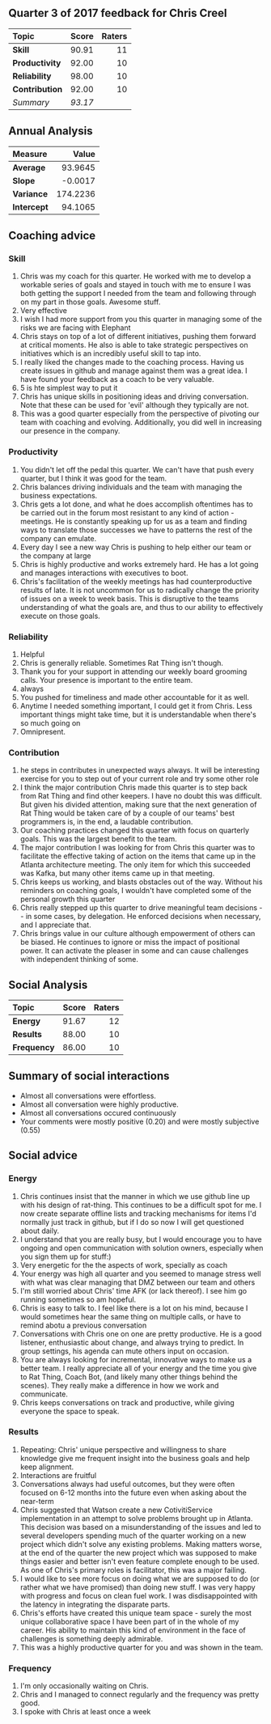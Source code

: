 ## Quarter 3 of 2017 feedback for Chris Creel
|Topic|Score|Raters|
|:---|---:|---:|
|**Skill**|90.91|11|
|**Productivity**|92.00|10|
|**Reliability**|98.00|10|
|**Contribution**|92.00|10|
|_*Summary*_|_*93.17*_||

## Annual Analysis
|Measure|Value|
|:---|---:|
|__Average__|93.9645|
|__Slope__|-0.0017|
|__Variance__|174.2236|
|__Intercept__|94.1065|

## Coaching advice
### Skill
1) Chris was my coach for this quarter. He worked with me to develop a workable series of goals and stayed in touch with me to ensure I was both getting the support I needed from the team and following through on my part in those goals. Awesome stuff.
2) Very effective
3) I wish I had more support from you this quarter in managing some of the risks we are facing with Elephant
4) Chris stays on top of a lot of different initiatives, pushing them forward at critical moments.  He also is able to take strategic perspectives on initiatives which is an incredibly useful skill to tap into.
5) I really liked the changes made to the coaching process. Having us create issues in github and manage against them was a great idea. I have found your feedback as a coach to be very valuable.
6) 5 is hte simplest way to put it
7) Chris has unique skills in positioning ideas and driving conversation. Note that these can be used for 'evil' although they typically are not. 
8) This was a good quarter especially from the perspective of pivoting our team with coaching and evolving.  Additionally, you did well in increasing our presence in the company.
### Productivity
1) You didn't let off the pedal this quarter.  We can't have that push every quarter, but I think it was good for the team.
2) Chris balances driving individuals and the team with managing the business expectations.
3) Chris gets a lot done, and what he does accomplish oftentimes has to be carried out in the forum most resistant to any kind of action - meetings.  He is constantly speaking up for us as a team and finding ways to translate those successes we have to patterns the rest of the company can emulate.
4) Every day I see a new way Chris is pushing to help either our team or the company at large
5) Chris is highly productive and works extremely hard. He has a lot going and manages interactions with executives to boot. 
6) Chris's facilitation of the weekly meetings has had counterproductive results of late. It is not uncommon for us to radically change the priority of issues on a week to week basis. This is disruptive to the teams understanding of what the goals are, and thus to our ability to effectively execute on those goals.
### Reliability
1) Helpful
2) Chris is generally reliable. Sometimes Rat Thing isn't though.
3) Thank you for your support in attending our weekly board grooming calls.  Your presence is important to the entire team.
4) always
5) You pushed for timeliness and made other accountable for it as well.
6) Anytime I needed something important, I could get it from Chris. Less important things might take time, but it is understandable when there's so much going on
7) Omnipresent.
### Contribution
1) he steps in contributes in unexpected ways always. It will be interesting exercise for you to step out of your current role and try some other role
2) I think the major contribution Chris made this quarter is to step back from Rat Thing and find other keepers.  I have no doubt this was difficult.  But given his divided attention, making sure that the next generation of Rat Thing would be taken care of by a couple of our teams' best programmers is, in the end, a laudable contribution.
3) Our coaching practices changed this quarter with focus on quarterly goals.  This was the largest benefit to the team.
4) The major contribution I was looking for from Chris this quarter was to facilitate the effective taking of action on the items that came up in the Atlanta architecture meeting. The only item for which this succeeded was Kafka, but many other items came up in that meeting.
5) Chris keeps us working, and blasts obstacles out of the way. Without his reminders on coaching goals, I wouldn't have completed some of the personal growth this quarter
6) Chris really stepped up this quarter to drive meaningful team decisions -- in some cases, by delegation. He enforced decisions when necessary, and I appreciate that.
7) Chris brings value in our culture although empowerment of others can be biased. He continues to ignore or miss the impact of positional power. It can activate the pleaser in some and can cause challenges with independent thinking of some.


## Social Analysis
|Topic|Score|Raters|
|:---|---:|---:|
|**Energy**|91.67|12|
|**Results**|88.00|10|
|**Frequency**|86.00|10|



## Summary of social interactions

   * Almost all conversations were effortless.
   * Almost all conversation were highly productive.
   * Almost all conversations occured continuously
   * Your comments were mostly positive (0.20) and were mostly subjective (0.55)

## Social advice
### Energy
1) Chris continues insist that the manner in which we use github line up with his design of rat-thing. This continues to be a difficult spot for me. I now create separate offline lists and tracking mechanisms for items I'd normally just track in github, but if I do so now I will get questioned about daily.
2) I understand that you are really busy, but I would encourage you to have ongoing and open communication with solution owners, especially when you sign them up for stuff:)
3) Very energetic for the the aspects of work, specially as coach
4) Your energy was high all quarter and you seemed to manage stress well with what was clear managing that DMZ between our team and others
5) I'm still worried about Chris' time AFK (or lack thereof). I see him go running sometimes so am hopeful.
6) Chris is easy to talk to. I feel like there is a lot on his mind, because I would sometimes hear the same thing on multiple calls, or have to remind abotu a previous conversation
7) Conversations with Chris one on one are pretty productive. He is a good listener, enthusiastic about change, and always trying to predict. In group settings, his agenda can mute others input on occasion.
8) You are always looking for incremental, innovative ways to make us a better team. I really appreciate all of your energy and the time you give to Rat Thing, Coach Bot, (and likely many other things behind the scenes). They really make a difference in how we work and communicate.
9) Chris keeps conversations on track and productive, while giving everyone the space to speak.
### Results
1) Repeating: Chris' unique perspective and willingness to share knowledge give me frequent insight into the business goals and help keep alignment.
2) Interactions are fruitful
3) Conversations always had useful outcomes, but they were often focused on 6-12 months into the future even when asking about the near-term
4) Chris suggested that Watson create a new CotivitiService implementation in an attempt to solve problems brought up in Atlanta. This decision was based on a misunderstanding of the issues and led to several developers spending much of the quarter working on a new project which didn't solve any existing problems. Making matters worse, at the end of the quarter the new project which was supposed to make things easier and better isn't even feature complete enough to be used. As one of Chris's primary roles is facilitator, this was a major failing.
5) I would like to see more focus on doing what we are supposed to do (or rather what we have promised) than doing new stuff. I was very happy with progress and focus on clean fuel work. I was disdisappointed with the latency in integrating the disparate parts.
6) Chris's efforts have created this unique team space - surely the most unique collaborative space I have been part of in the whole of my career.  His ability to maintain this kind of environment in the face of challenges is something deeply admirable.
7) This was a highly productive quarter for you and was shown in the team.
### Frequency
1) I'm only occasionally waiting on Chris.
2) Chris and I managed to connect regularly and the frequency was pretty good.
3) I spoke with Chris at least once a week
